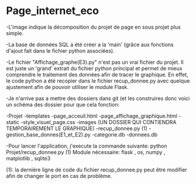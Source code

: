 # Page_internet_eco
-L'image indique la décomposition du projet de page en sous projet plus simple. 

-La base de données SQL a été créer a la 'main' (grâce aux fonctions d'ajout fait dans le fichier python associées). 

-Le fichier "Affichage_graphe(E3).py" n'est pas un vrai fichier du projet. Il est juste un 'grand' extrait du fichier python principal et permet de mieux comprendre le traitement des données afin de tracer le graphique.
En effet, le code python a été recopier dans le fichier recup_donnee.py avec quelque ajustement afin de pouvoir utiliser le module Flask.

-Je n'arrive pas a mettre des dossiers dans git (et les construires donc voici un schéma des dossier pour que cela fonction:

-Projet
    -templates
        -page_acceuil.html
        -page_affichage_graphique.html
    -static
        -style_visuel_page.css
        -images (UN DOSSIER QUI CONTIENDRA TEMPORAIREMENT LE GRAPHIQUE)
    -recup_donnee.py (1) 
    -gestion_base_donnes(E1_et_E2).py
    -categorie.db
    -donnees.db

-Pour lancer l'application, j'execute la commande suivante: python Projet/recup_donnee.py (1)
Module nécessaire:  flask , os, numpy , matplotlib , sqlite3

(1): la dernière ligne de code  du fichier recup_donnee.py peut être modifier afin de changer le port en cas de problème.

